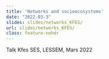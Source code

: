 ```yaml
---
title: 'Networks and socioecosystems'
date: "2022-03-3"
slides: slides/networks_KFES/
url: slides/networks_KFES/
class: feature-nohdr
---
```


Talk Kfes SES, LESSEM, Mars 2022
